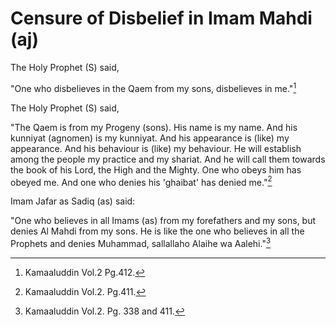 Censure of Disbelief in Imam Mahdi (aj)
=======================================

The Holy Prophet (S) said,

"One who disbelieves in the Qaem from my sons, disbelieves in me."[^1]

The Holy Prophet (S) said,

"The Qaem is from my Progeny (sons). His name is my name. And his
kunniyat (agnomen) is my kunniyat. And his appearance is (like) my
appearance. And his behaviour is (like) my behaviour. He will establish
among the people my practice and my shariat. And he will call them
towards the book of his Lord, the High and the Mighty. One who obeys him
has obeyed me. And one who denies his 'ghaibat' has denied me."[^2]

Imam Jafar as Sadiq (as) said:

"One who believes in all Imams (as) from my forefathers and my sons, but
denies Al Mahdi from my sons. He is like the one who believes in all the
Prophets and denies Muhammad, sallallaho Alaihe wa Aalehi."[^3]

[^1]: Kamaaluddin Vol.2 Pg.412.

[^2]: Kamaaluddin Vol.2. Pg.411.

[^3]: Kamaaluddin Vol.2. Pg. 338 and 411.



